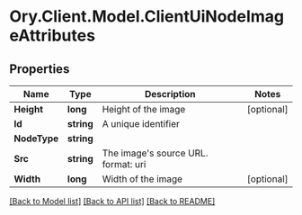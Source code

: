# Ory.Client.Model.ClientUiNodeImageAttributes

## Properties

Name | Type | Description | Notes
------------ | ------------- | ------------- | -------------
**Height** | **long** | Height of the image | [optional] 
**Id** | **string** | A unique identifier | 
**NodeType** | **string** |  | 
**Src** | **string** | The image&#39;s source URL.  format: uri | 
**Width** | **long** | Width of the image | [optional] 

[[Back to Model list]](../README.md#documentation-for-models) [[Back to API list]](../README.md#documentation-for-api-endpoints) [[Back to README]](../README.md)

